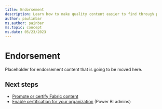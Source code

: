 ```yaml
---
title: Endorsement
description: Learn how to make quality content easier to find through promotion or certification.
author: paulinbar
ms.author: painbar
ms.topic: concept
ms.date: 05/23/2023
---
```


# Endorsement

Placeholder for endorsement content that is going to be moved here.

## Next steps

* [Promote or certify Fabric content](../getting-started/endorsement-promote-certify.md)
* [Enable certification for your organization](../admin/endorsement-setup.md) (Power BI admins)